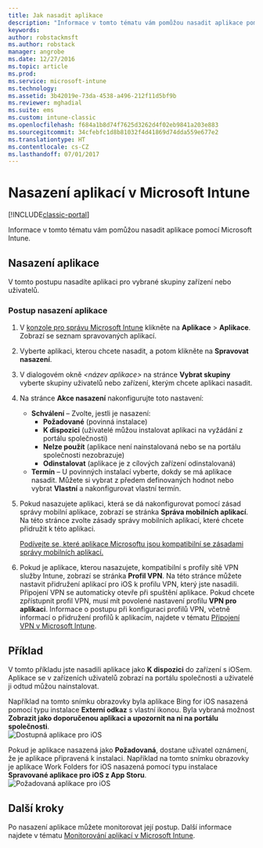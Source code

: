 ```yaml
---
title: Jak nasadit aplikace
description: "Informace v tomto tématu vám pomůžou nasadit aplikace pomocí Microsoft Intune."
keywords: 
author: robstackmsft
ms.author: robstack
manager: angrobe
ms.date: 12/27/2016
ms.topic: article
ms.prod: 
ms.service: microsoft-intune
ms.technology: 
ms.assetid: 3b42019e-73da-4538-a496-212f11d5bf9b
ms.reviewer: mghadial
ms.suite: ems
ms.custom: intune-classic
ms.openlocfilehash: f684a1b8d74f7625d3262d4f02eb9841a203e883
ms.sourcegitcommit: 34cfebfc1d8b81032f4d41869d74dda559e677e2
ms.translationtype: HT
ms.contentlocale: cs-CZ
ms.lasthandoff: 07/01/2017
---
```

# <a name="deploy-apps-in-microsoft-intune"></a>Nasazení aplikací v Microsoft Intune

[!INCLUDE[classic-portal](../includes/classic-portal.md)]

Informace v tomto tématu vám pomůžou nasadit aplikace pomocí Microsoft Intune.


## <a name="deploy-an-app"></a>Nasazení aplikace
V tomto postupu nasadíte aplikaci pro vybrané skupiny zařízení nebo uživatelů.

### <a name="to-deploy-an-app"></a>Postup nasazení aplikace

1. V [konzole pro správu Microsoft Intune](https://manage.microsoft.com) klikněte na **Aplikace** &gt; **Aplikace**. Zobrazí se seznam spravovaných aplikací.

2.  Vyberte aplikaci, kterou chcete nasadit, a potom klikněte na **Spravovat nasazení**.

3.  V dialogovém okně *&lt;název aplikace&gt;* na stránce **Vybrat skupiny** vyberte skupiny uživatelů nebo zařízení, kterým chcete aplikaci nasadit.

4.  Na stránce **Akce nasazení** nakonfigurujte toto nastavení:

    - **Schválení** – Zvolte, jestli je nasazení:
        - **Požadované** (povinná instalace)
        - **K dispozici** (uživatelé můžou instalovat aplikaci na vyžádání z portálu společnosti)
        - **Nelze použít** (aplikace není nainstalovaná nebo se na portálu společnosti nezobrazuje)
        - **Odinstalovat** (aplikace je z cílových zařízení odinstalovaná)
    - **Termín** – U povinných instalací vyberte, dokdy se má aplikace nasadit. Můžete si vybrat z předem definovaných hodnot nebo vybrat **Vlastní** a nakonfigurovat vlastní termín.

5. Pokud nasazujete aplikaci, která se dá nakonfigurovat pomocí zásad správy mobilní aplikace, zobrazí se stránka **Správa mobilních aplikací**. Na této stránce zvolte zásady správy mobilních aplikací, které chcete přidružit k této aplikaci.

    [Podívejte se, které aplikace Microsoftu jsou kompatibilní se zásadami správy mobilních aplikací.](https://www.microsoft.com/server-cloud/products/microsoft-intune/partners.aspx)

6. Pokud je aplikace, kterou nasazujete, kompatibilní s profily sítě VPN služby Intune, zobrazí se stránka **Profil VPN**. Na této stránce můžete nastavit přidružení aplikací pro iOS k profilu VPN, který jste nasadili. Připojení VPN se automaticky otevře při spuštění aplikace. Pokud chcete zpřístupnit profil VPN, musí mít povolené nastavení profilu **VPN pro aplikaci**.
 Informace o postupu při konfiguraci profilů VPN, včetně informací o přidružení profilů k aplikacím, najdete v tématu [Připojení VPN v Microsoft Intune](vpn-connections-in-microsoft-intune.md).

<!---
>[!TIP]
>If an end user previously installed an iOS app and you now deploy it with a deployment action of **Available**, Intune will automatically begin to manage that app with no further action required by you, or the end-user.
--->

## <a name="example"></a>Příklad

V tomto příkladu jste nasadili aplikace jako **K dispozici** do zařízení s iOSem.
Aplikace se v zařízeních uživatelů zobrazí na portálu společnosti a uživatelé ji odtud můžou nainstalovat.

Například na tomto snímku obrazovky byla aplikace Bing for iOS nasazená pomocí typu instalace **Externí odkaz** s vlastní ikonou. Byla vybraná možnost **Zobrazit jako doporučenou aplikaci a upozornit na ni na portálu společnosti**.  
![Dostupná aplikace pro iOS](./media/available-install-on-iOS.png)

Pokud je aplikace nasazená jako **Požadovaná**, dostane uživatel oznámení, že je aplikace připravená k instalaci. Například na tomto snímku obrazovky je aplikace Work Folders for iOS nasazená pomocí typu instalace **Spravované aplikace pro iOS z App Storu**.  
![Požadovaná aplikace pro iOS](./media/iOS-Required-install.PNG)

## <a name="next-steps"></a>Další kroky

Po nasazení aplikace můžete monitorovat její postup. Další informace najdete v tématu [Monitorování aplikací v Microsoft Intune](monitor-apps-in-microsoft-intune.md).
